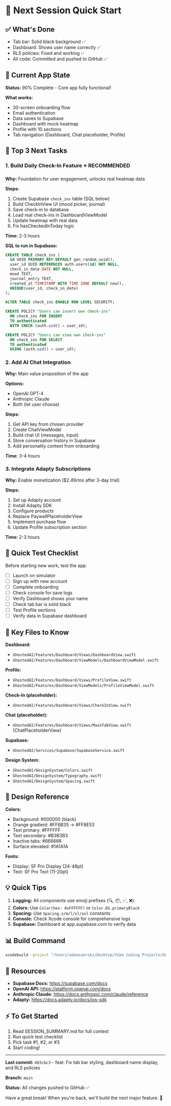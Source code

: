 # 🚀 Next Session Quick Start

## ✅ What's Done
- Tab bar: Solid black background ✅
- Dashboard: Shows user name correctly ✅
- RLS policies: Fixed and working ✅
- All code: Committed and pushed to GitHub ✅

## 📱 Current App State
**Status:** 90% Complete - Core app fully functional!

**What works:**
- 30-screen onboarding flow
- Email authentication
- Data saves to Supabase
- Dashboard with mock heatmap
- Profile with 10 sections
- Tab navigation (Dashboard, Chat placeholder, Profile)

## 🎯 Top 3 Next Tasks

### 1. **Build Daily Check-In Feature** ⭐ RECOMMENDED
**Why:** Foundation for user engagement, unlocks real heatmap data

**Steps:**
1. Create Supabase `check_ins` table (SQL below)
2. Build CheckInView UI (mood picker, journal)
3. Save check-in to database
4. Load real check-ins in DashboardViewModel
5. Update heatmap with real data
6. Fix hasCheckedInToday logic

**Time:** 2-3 hours

**SQL to run in Supabase:**
```sql
CREATE TABLE check_ins (
  id UUID PRIMARY KEY DEFAULT gen_random_uuid(),
  user_id UUID REFERENCES auth.users(id) NOT NULL,
  check_in_date DATE NOT NULL,
  mood TEXT,
  journal_entry TEXT,
  created_at TIMESTAMP WITH TIME ZONE DEFAULT now(),
  UNIQUE(user_id, check_in_date)
);

ALTER TABLE check_ins ENABLE ROW LEVEL SECURITY;

CREATE POLICY "Users can insert own check-ins"
  ON check_ins FOR INSERT
  TO authenticated
  WITH CHECK (auth.uid() = user_id);

CREATE POLICY "Users can view own check-ins"
  ON check_ins FOR SELECT
  TO authenticated
  USING (auth.uid() = user_id);
```

### 2. **Add AI Chat Integration**
**Why:** Main value proposition of the app

**Options:**
- OpenAI GPT-4
- Anthropic Claude
- Both (let user choose)

**Steps:**
1. Get API key from chosen provider
2. Create ChatViewModel
3. Build chat UI (messages, input)
4. Store conversation history in Supabase
5. Add personality context from onboarding

**Time:** 3-4 hours

### 3. **Integrate Adapty Subscriptions**
**Why:** Enable monetization ($2.49/mo after 3-day trial)

**Steps:**
1. Set up Adapty account
2. Install Adapty SDK
3. Configure products
4. Replace PaywallPlaceholderView
5. Implement purchase flow
6. Update Profile subscription section

**Time:** 2-3 hours

## 🧪 Quick Test Checklist
Before starting new work, test the app:
- [ ] Launch on simulator
- [ ] Sign up with new account
- [ ] Complete onboarding
- [ ] Check console for save logs
- [ ] Verify Dashboard shows your name
- [ ] Check tab bar is solid black
- [ ] Test Profile sections
- [ ] Verify data in Supabase dashboard

## 📂 Key Files to Know

**Dashboard:**
- `GhostedAI/Features/Dashboard/Views/DashboardView.swift`
- `GhostedAI/Features/Dashboard/ViewModels/DashboardViewModel.swift`

**Profile:**
- `GhostedAI/Features/Dashboard/Views/ProfileView.swift`
- `GhostedAI/Features/Dashboard/ViewModels/ProfileViewModel.swift`

**Check-In (placeholder):**
- `GhostedAI/Features/Dashboard/Views/CheckInView.swift`

**Chat (placeholder):**
- `GhostedAI/Features/Dashboard/Views/MainTabView.swift` (ChatPlaceholderView)

**Supabase:**
- `GhostedAI/Services/Supabase/SupabaseService.swift`

**Design System:**
- `GhostedAI/DesignSystem/Colors.swift`
- `GhostedAI/DesignSystem/Typography.swift`
- `GhostedAI/DesignSystem/Spacing.swift`

## 🎨 Design Reference

**Colors:**
- Background: #000000 (black)
- Orange gradient: #FF6B35 → #FF8E53
- Text primary: #FFFFFF
- Text secondary: #B3B3B3
- Inactive tabs: #666666
- Surface elevated: #1A1A1A

**Fonts:**
- Display: SF Pro Display (24-48pt)
- Text: SF Pro Text (11-20pt)

## 💡 Quick Tips

1. **Logging:** All components use emoji prefixes (🔍, 📦, ✅, ❌)
2. **Colors:** Use `Color(hex: 0xFFFFFF)` or `Color.DS.primaryBlack`
3. **Spacing:** Use `Spacing.s/m/l/xl/xxl` constants
4. **Console:** Check Xcode console for comprehensive logs
5. **Supabase:** Dashboard at app.supabase.com to verify data

## 📊 Build Command
```bash
xcodebuild -project "/Users/adamzaorski/Desktop/Vibe Coding Projects/GhostedAI/GhostedAI.xcodeproj" -scheme GhostedAI -configuration Debug -sdk iphonesimulator build
```

## 🔗 Resources
- **Supabase Docs:** https://supabase.com/docs
- **OpenAI API:** https://platform.openai.com/docs
- **Anthropic Claude:** https://docs.anthropic.com/claude/reference
- **Adapty:** https://docs.adapty.io/docs/ios-sdk

## ⚡ To Get Started
1. Read SESSION_SUMMARY.md for full context
2. Run quick test checklist
3. Pick task #1, #2, or #3
4. Start coding!

---

**Last commit:** `683cbc3` - feat: Fix tab bar styling, dashboard name display, and RLS policies

**Branch:** `main`

**Status:** All changes pushed to GitHub ✅

Have a great break! When you're back, we'll build the next major feature. 🎉
